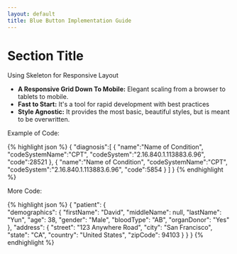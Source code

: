 ```yaml
---
layout: default
title: Blue Button Implementation Guide
---
```


# Section Title

Using Skeleton for Responsive Layout

- **A Responsive Grid Down To Mobile:** Elegant scaling from a browser to tablets to mobile.
- **Fast to Start:** It's a tool for rapid development with best practices
- **Style Agnostic:** It provides the most basic, beautiful styles, but is meant to be overwritten.

Example of Code:

{% highlight json %}
{
	"diagnosis":[
	{
	   "name":"Name of Condition",
	   "codeSystemName":"CPT",
	   "codeSystem":"2.16.840.1.113883.6.96",
	   "code":28521
	},
	{
	   "name":"Name of Condition",
	   "codeSystemName":"CPT",
	   "codeSystem":"2.16.840.1.113883.6.96",
	   "code":5854
	}
	]
}
{% endhighlight %}

More Code:

{% highlight json %}
{
	"patient": {    
	    "demographics": {
	        "firstName": "David",
	        "middleName": null,
	        "lastName": "Yun",
	        "age": 38,
	        "gender": "Male",
	        "bloodType": "AB",
	        "organDonor": "Yes"
	    },
	    "address": {
	        "street": "123 Anywhere Road",
	        "city": "San Francisco",
	        "state": "CA",
	        "country": "United States",
	        "zipCode": 94103
	    }
    }
}
{% endhighlight %}